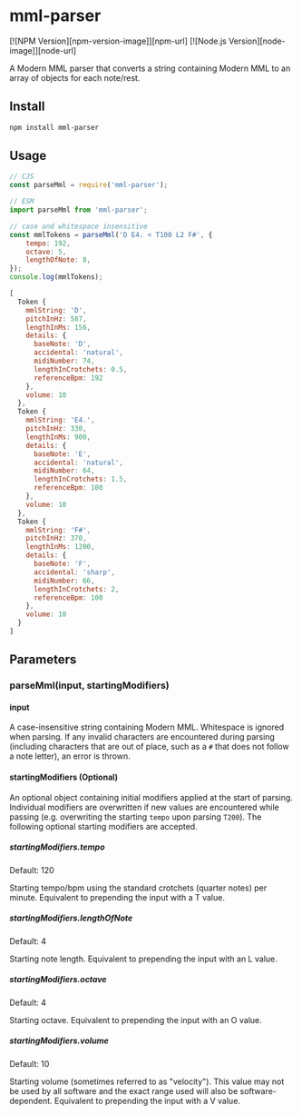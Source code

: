 # mml-parser

[![NPM Version][npm-version-image]][npm-url]
[![Node.js Version][node-image]][node-url]

A Modern MML parser that converts a string containing Modern MML to an array of objects for each note/rest.

## Install

```bash
npm install mml-parser
```

## Usage

```javascript
// CJS
const parseMml = require('mml-parser');

// ESM
import parseMml from 'mml-parser';

// case and whitespace insensitive
const mmlTokens = parseMml('D E4. < T100 L2 F#', {
    tempo: 192,
    octave: 5,
    lengthOfNote: 8,
});
console.log(mmlTokens);
```

```javascript
[
  Token {
    mmlString: 'D',
    pitchInHz: 587,
    lengthInMs: 156,
    details: {
      baseNote: 'D',
      accidental: 'natural',
      midiNumber: 74,
      lengthInCrotchets: 0.5,
      referenceBpm: 192
    },
    volume: 10
  },
  Token {
    mmlString: 'E4.',
    pitchInHz: 330,
    lengthInMs: 900,
    details: {
      baseNote: 'E',
      accidental: 'natural',
      midiNumber: 64,
      lengthInCrotchets: 1.5,
      referenceBpm: 100
    },
    volume: 10
  },
  Token {
    mmlString: 'F#',
    pitchInHz: 370,
    lengthInMs: 1200,
    details: {
      baseNote: 'F',
      accidental: 'sharp',
      midiNumber: 66,
      lengthInCrotchets: 2,
      referenceBpm: 100
    },
    volume: 10
  }
]
```

## Parameters

### parseMml(input, startingModifiers)

#### input

A case-insensitive string containing Modern MML. Whitespace is ignored when parsing. If any invalid characters are encountered during parsing (including characters that are out of place, such as a `#` that does not follow a note letter), an error is thrown.

#### startingModifiers (Optional)

An optional object containing initial modifiers applied at the start of parsing. Individual modifiers are overwritten if new values are  encountered while passing (e.g. overwriting the starting `tempo` upon parsing `T200`). The following optional starting modifiers are accepted.

##### startingModifiers.tempo

Default: 120

Starting tempo/bpm using the standard crotchets (quarter notes) per minute. Equivalent to prepending the input  with a T value.

##### startingModifiers.lengthOfNote

Default: 4

Starting note length. Equivalent to prepending the input with an L value.

##### startingModifiers.octave

Default: 4

Starting octave. Equivalent to prepending the input with an O value.

##### startingModifiers.volume

Default: 10

Starting volume (sometimes referred to as "velocity"). This value may not be used by all software and the exact range used will also be software-dependent. Equivalent to prepending the input with a V value.
